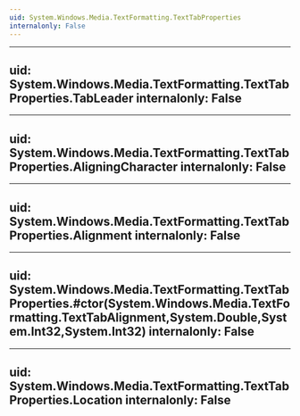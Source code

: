 ```yaml
---
uid: System.Windows.Media.TextFormatting.TextTabProperties
internalonly: False
---
```


---
uid: System.Windows.Media.TextFormatting.TextTabProperties.TabLeader
internalonly: False
---

---
uid: System.Windows.Media.TextFormatting.TextTabProperties.AligningCharacter
internalonly: False
---

---
uid: System.Windows.Media.TextFormatting.TextTabProperties.Alignment
internalonly: False
---

---
uid: System.Windows.Media.TextFormatting.TextTabProperties.#ctor(System.Windows.Media.TextFormatting.TextTabAlignment,System.Double,System.Int32,System.Int32)
internalonly: False
---

---
uid: System.Windows.Media.TextFormatting.TextTabProperties.Location
internalonly: False
---
